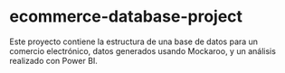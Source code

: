 # ecommerce-database-project
Este proyecto contiene la estructura de una base de datos para un comercio electrónico, datos generados usando Mockaroo, y un análisis realizado con Power BI.
